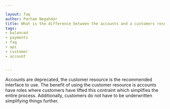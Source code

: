 ```yaml
---

layout: faq
author: Parham Negahdar
title: What is the difference between the accounts and a customers resources?
tags:
- balanced
- payments
- faq
- api
- customer
- account


---
```


Accounts are deprecated, the customer resource is the recommended interface to use. The benefit of using the customer resource is accounts have roles where customers have lifted this contraint which simplifies the entire process. Additionally, customers do not have to be underwritten simplifying things further.